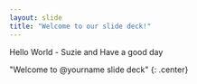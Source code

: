 ```yaml
---
layout: slide
title: "Welcome to our slide deck!"
---
```


Hello World - Suzie and Have a good day  

"Welcome to @yourname slide deck"
{: .center}
